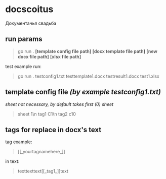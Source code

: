 # docscoitus
Документачья свадьба
## run params
>go run . <strong>[template config file path]</strong> <strong>[docx template file path]</strong> <strong>[new docx file path]</strong> <strong>[xlsx file path]</strong>

test example run:
>go run . testconfig1.txt testtemplate1.docx testresult1.docx test1.xlsx
## template config file <em>(by example testconfig1.txt)</em>
<em>sheet not necessary, by default takes first (0) sheet</em>
>sheet 1\n
>tag1 C1\n
>tag2 c10
## tags for replace in docx's text
tag example:
>[[\_yourtagnamehere\_]]

in text:
>texttexttext[[\_tag1\_]]text
